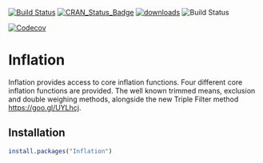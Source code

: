 [![Build Status](https://travis-ci.org/fernote7/Inflation.svg?branch=master)](https://travis-ci.org/fernote7/Inflation) [![CRAN_Status_Badge](http://www.r-pkg.org/badges/version/Inflation)](https://CRAN.R-project.org/package=Inflation) [![downloads](http://cranlogs.r-pkg.org/badges/Inflation)](https://cran.rstudio.com/web/packages/Inflation/index.html) ![Build Status](https://ci.appveyor.com/api/projects/status/github/fernote7/Inflation?branch=master&svg=true)

[![Codecov](https://img.shields.io/codecov/c/github/fernote7/INFLATION.svg)]()

# Inflation
Inflation provides access to core inflation functions. Four different core inflation 
functions are provided. The well known trimmed means, exclusion and double weighing methods, 
alongside the new Triple Filter method <https://goo.gl/UYLhcj>.

## Installation

```R
install.packages("Inflation") 
```

